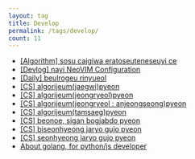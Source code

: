 ```yaml
---
layout: tag
title: Develop
permalink: /tags/develop/
count: 11
---
```


- [[Algorithm] sosu cajgiwa eratoseuteneseuyi ce](https://iiibreakeriii.github.io/Post16(Sieve_of_Eratosthenes))
- [[Devlog] nayi NeoVIM Configuration](https://iiibreakeriii.github.io/Post15(Neovim_Configuration))
- [[Daily] beulrogeu rinyueol](https://iiibreakeriii.github.io/Post14(NewBlog))
- [[CS] algorijeum(jaegwi)pyeon](https://iiibreakeriii.github.io/Post13(CSPart2_4))
- [[CS] algorijeum(jeongryeol)pyeon](https://iiibreakeriii.github.io/Post12(CSPart2_3))
- [[CS] algorijeum(jeongryeol : anjeongseong)pyeon](https://iiibreakeriii.github.io/Post11(CSPart2_2))
- [[CS] algorijeum(tamsaeg)pyeon](https://iiibreakeriii.github.io/Post10(CSPart2_1))
- [[CS] beonoe, sigan bogjabdo pyeon](https://iiibreakeriii.github.io/Post9(CSPart1_3))
- [[CS] biseonhyeong jaryo gujo pyeon](https://iiibreakeriii.github.io/Post8(CSPart1_2))
- [[CS] seonhyeong jaryo gujo pyeon](https://iiibreakeriii.github.io/Post7(CSPart1_1))
- [About golang, for python/js developer](https://kination.github.io/posts/2019-03-22-py-js-to-golang/)
